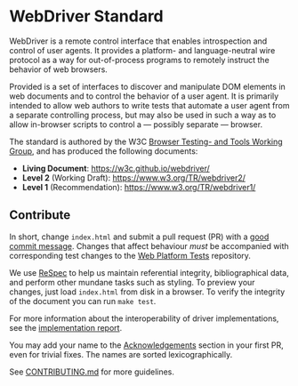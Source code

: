 WebDriver Standard
==================

WebDriver is a remote control interface that enables introspection
and control of user agents.  It provides a platform- and language-neutral
wire protocol as a way for out-of-process programs to remotely
instruct the behavior of web browsers.

Provided is a set of interfaces to discover and manipulate DOM
elements in web documents and to control the behavior of a user
agent. It is primarily intended to allow web authors to write tests
that automate a user agent from a separate controlling process, but
may also be used in such a way as to allow in-browser scripts to
control a — possibly separate — browser.

The standard is authored by the W3C [Browser Testing- and Tools
Working Group], and has produced the following documents:

* **Living Document**: https://w3c.github.io/webdriver/
* **Level 2** (Working Draft): https://www.w3.org/TR/webdriver2/
* **Level 1** (Recommendation): https://www.w3.org/TR/webdriver1/


Contribute
----------

In short, change `index.html` and submit a pull request
(PR) with a [good commit message].  Changes that affect behaviour
_must_ be accompanied with corresponding test changes to the [Web
Platform Tests] repository.

We use [ReSpec] to help us maintain referential integrity,
bibliographical data, and perform other mundane tasks such as
styling.  To preview your changes, just load `index.html` from disk
in a browser.  To verify the integrity of the document you can run
`make test`.

For more information about the interoperability of driver
implementations, see the [implementation report].

You may add your name to the [Acknowledgements] section in your
first PR, even for trivial fixes.  The names are sorted lexicographically.

See [CONTRIBUTING.md] for more guidelines.


[Browser Testing- and Tools Working Group]: https://www.w3.org/testing/browser/
[good commit message]: https://github.com/erlang/otp/wiki/Writing-good-commit-messages
[implementation report]: ./ImplementationReport.md
[Acknowledgements]: https://w3c.github.io/webdriver/#acknowledgements
[Web Platform Tests]: https://github.com/web-platform-tests/wpt/tree/master/webdriver
[ReSpec]: https://github.com/w3c/respec/wiki
[CONTRIBUTING.md]: ./CONTRIBUTING.md
